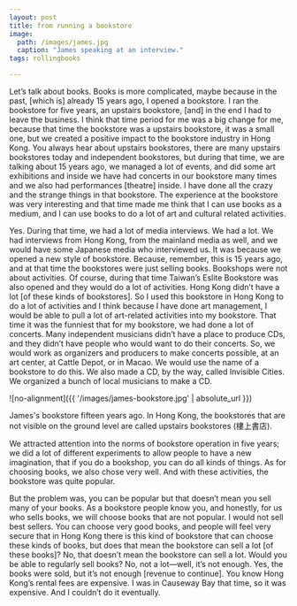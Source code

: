 ```yaml
---
layout: post
title: from running a bookstore
image:
  path: /images/james.jpg
  caption: "James speaking at an interview."
tags: rollingbooks

---
```


Let’s talk about books. Books is more complicated, maybe because in the past, [which is] already 15 years ago, I opened a bookstore. I ran the bookstore for five years, an upstairs bookstore, [and] in the end I had to leave the business. I think that time period for me was a big change for me, because that time the bookstore was a upstairs bookstore, it was a small one, but we created a positive impact to the bookstore industry in Hong Kong. You always hear about upstairs bookstores, there are many upstairs bookstores today and independent bookstores, but during that time, we are talking about 15 years ago, we managed a lot of events, and did some art exhibitions and inside we have had concerts in our bookstore many times and we also had performances [theatre] inside. I have done all the crazy and the strange things in that bookstore. The experience at the bookstore was very interesting and that time made me think that I can use books as a medium, and I can use books to do a lot of art and cultural related activities. 

Yes. During that time, we had a lot of media interviews. We had a lot. We had interviews from Hong Kong, from the mainland media as well, and we would have some Japanese media who interviewed us. It was because we opened a new style of bookstore. Because, remember, this is 15 years ago, and at that time the bookstores were just selling books. Bookshops were not about activities. Of course, during that time Taiwan’s Eslite Bookstore was also opened and they would do a lot of activities. Hong Kong didn’t have a lot [of these kinds of bookstores]. So I used this bookstore in Hong Kong to do a lot of activities and I think because I have done art management, I would be able to pull a lot of art-related activities into my bookstore. That time it was the funniest that for my bookstore, we had done a lot of concerts. Many independent musicians didn’t have a place to produce CDs, and they didn’t have people who would want to do their concerts. So, we would work as organizers and producers to make concerts possible, at an art center, at Cattle Depot, or in Macao. We would use the name of a bookstore to do this. We also made a CD, by the way, called Invisible Cities. We organized a bunch of local musicians to make a CD. 

![no-alignment]({{ '/images/james-bookstore.jpg' | absolute_url }})
  <figcaption>James's bookstore fifteen years ago. In Hong Kong, the bookstores that are not visible on the ground level are called upstairs bookstores (樓上書店).</figcaption>
  
We attracted attention into the norms of bookstore operation in five years; we did a lot of different experiments to allow people to have a new imagination, that if you do a bookshop, you can do all kinds of things. As for choosing books, we also chose very well. And with these activities, the bookstore was quite popular. 

But the problem was, you can be popular but that doesn’t mean you sell many of your books. As a bookstore people know you, and honestly, for us who sells books, we will choose books that are not popular. I would not sell best sellers. You can choose very good books, and people will feel very secure that in Hong Kong there is this kind of bookstore that can choose these kinds of books, but does that mean the bookstore can sell a lot [of these books]? No, that doesn’t mean the bookstore can sell a lot. Would you be able to regularly sell books? No, not a lot—well, it’s not enough. Yes, the books were sold, but it’s not enough [revenue to continue]. You know Hong Kong’s rental fees are expensive. I was in Causeway Bay that time, so it was expensive. And I couldn’t do it eventually.


